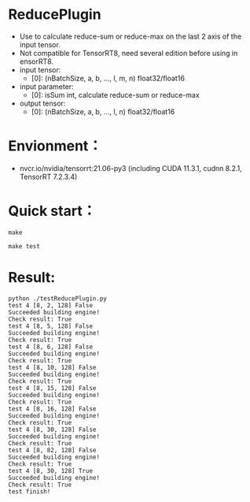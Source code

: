 # ReducePlugin
+ Use to calculate reduce-sum or reduce-max on the last 2 axis of the input tensor.
+ Not compatible for TensorRT8, need several edition before using in ensorRT8.
+ input tensor:
    - [0]: (nBatchSize, a, b, ..., l, m, n) float32/float16
+ input parameter:
    - [0]: isSum                            int, calculate reduce-sum or reduce-max
+ output tensor:
    - [0]: (nBatchSize, a, b, ..., l, n) float32/float16

# Envionment：
+ nvcr.io/nvidia/tensorrt:21.06-py3 (including CUDA 11.3.1, cudnn 8.2.1, TensorRT 7.2.3.4)

# Quick start：
```shell
make

make test
```

# Result:
```
python ./testReducePlugin.py
test 4 [8, 2, 128] False
Succeeded building engine!
Check result: True
test 4 [8, 5, 128] False
Succeeded building engine!
Check result: True
test 4 [8, 6, 128] False
Succeeded building engine!
Check result: True
test 4 [8, 10, 128] False
Succeeded building engine!
Check result: True
test 4 [8, 15, 128] False
Succeeded building engine!
Check result: True
test 4 [8, 16, 128] False
Succeeded building engine!
Check result: True
test 4 [8, 30, 128] False
Succeeded building engine!
Check result: True
test 4 [8, 82, 128] False
Succeeded building engine!
Check result: True
test 4 [8, 30, 128] True
Succeeded building engine!
Check result: True
test finish!
```
